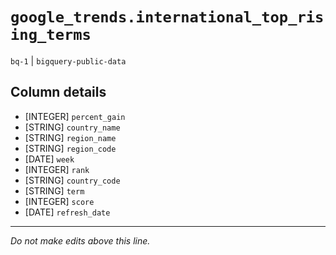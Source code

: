 # `google_trends.international_top_rising_terms`
`bq-1` | `bigquery-public-data`

## Column details
* [INTEGER]   `percent_gain`
* [STRING]    `country_name`
* [STRING]    `region_name`
* [STRING]    `region_code`
* [DATE]      `week`
* [INTEGER]   `rank`
* [STRING]    `country_code`
* [STRING]    `term`
* [INTEGER]   `score`
* [DATE]      `refresh_date`

-------------------------------------------------------------------------------
*Do not make edits above this line.*
